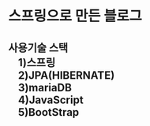 <h1>스프링으로 만든 블로그</h1>
<h2>
사용기술 스택 <br />
&nbsp;&nbsp;&nbsp; 1)스프링<br />
&nbsp;&nbsp;&nbsp; 2)JPA(HIBERNATE)<br />
&nbsp;&nbsp;&nbsp; 3)mariaDB<br />
&nbsp;&nbsp;&nbsp; 4)JavaScript<br />
&nbsp;&nbsp;&nbsp; 5)BootStrap<br />
</h2>